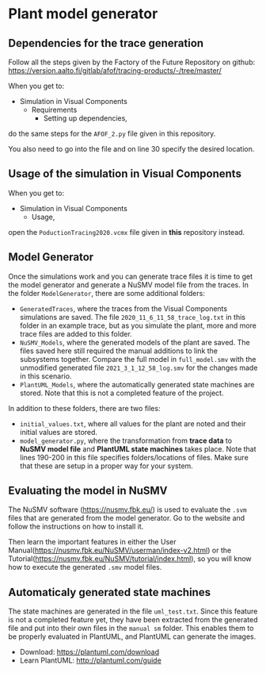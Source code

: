 # Plant model generator

## Dependencies for the trace generation
Follow all the steps given by the Factory of the Future Repository on github:
https://version.aalto.fi/gitlab/afof/tracing-products/-/tree/master/

When you get to:
- Simulation in Visual Components
  - Requirements
    - Setting up dependencies,

do the same steps for the `AFOF_2.py` file given in this repository.

You also need to go into the file and on line 30 specify the desired location.

## Usage of the simulation in Visual Components
When you get to:
- Simulation in Visual Components
  - Usage,

open the `PoductionTracing2020.vcmx` file given in **this** repository instead.

## Model Generator
Once the simulations work and you can generate trace files it is time to get the model generator and generate a NuSMV model file from the traces.
In the folder `ModelGenerator`, there are some additional folders:
- `GeneratedTraces`, where the traces from the Visual Components simulations are saved. The file `2020_11_6_11_58_trace_log.txt` in this folder in an example trace, but as you simulate the plant, more and more trace files are added to this folder.
- `NuSMV_Models`, where the generated models of the plant are saved. The files saved here still required the manual additions to link the subsystems together. Compare the full model in `full_model.smv` with the unmodified generated file `2021_3_1_12_58_log.smv` for the changes made in this scenario.
- `PlantUML_Models`, where the automatically generated state machines are stored. Note that this is not a completed feature of the project.

In addition to these folders, there are two files:
- `initial_values.txt`, where all values for the plant are noted and their initial values are stored.
- `model_generator.py`, where the transformation from **trace data** to **NuSMV model file** and **PlantUML state machines** takes place. Note that lines 190-200 in this file specifies folders/locations of files. Make sure that these are setup in a proper way for your system. 

## Evaluating the model in NuSMV
The NuSMV software (https://nusmv.fbk.eu/) is used to evaluate the `.svm` files that are generated from the model generator. Go to the website and follow the instructions on how to install it.

Then learn the important features in either the User Manual(https://nusmv.fbk.eu/NuSMV/userman/index-v2.html) or the Tutorial(https://nusmv.fbk.eu/NuSMV/tutorial/index.html), so you will know how to execute the generated `.smv` model files.

## Automaticaly generated state machines 
The state machines are generated in the file `uml_test.txt`. Since this feature is not a completed feature yet, they have been extracted from the generated file and put into their own files in the `manual sm` folder. This enables them to be properly evaluated in PlantUML, and PlantUML can generate the images.
- Download: https://plantuml.com/download
- Learn PlantUML: http://plantuml.com/guide

